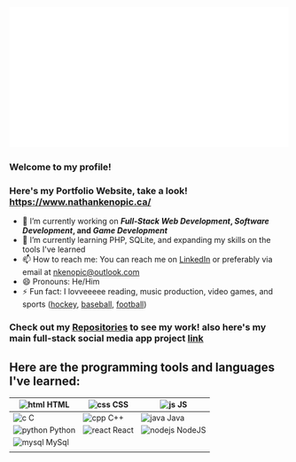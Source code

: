 <img src="./nathan-logo.svg">

### Welcome to my profile!

### Here's my Portfolio Website, take a look! https://www.nathankenopic.ca/

- 🔭 I’m currently working on **_Full-Stack Web Development_, _Software Development_, and _Game Development_**
- 🌱 I’m currently learning PHP, SQLite, and expanding my skills on the tools I've learned
- 📫 How to reach me: You can reach me on [LinkedIn](https://www.linkedin.com/in/nathankenopic/) or preferably via email at nkenopic@outlook.com
- 😄 Pronouns: He/Him 
- ⚡ Fun fact: I lovveeeee reading, music production, video games, and sports ([hockey](https://www.nhl.com/mapleleafs), [baseball](https://www.mlb.com/bluejays), [football](https://www.nfl.com/teams/pittsburgh-steelers/))

### Check out my [Repositories](https://github.com/NateKenopic?tab=repositories) to see my work! also here's my main full-stack social media app project [link](https://github.com/Nate-K0/SeneConnectApp)

## Here are the programming tools and languages I've learned:

| ![html](https://github.com/NateKenopic/NateKenopic/assets/65503430/62a98328-1f0a-4e0c-ae35-fc9461a71491) HTML | ![css](https://github.com/NateKenopic/NateKenopic/assets/65503430/24ec4e87-fb0b-4cfa-8418-9f60f3d567ce) CSS | ![js](https://github.com/NateKenopic/NateKenopic/assets/65503430/d2effc2a-5a99-4951-965f-e704f6b1ad89) JS |
| --- | --- | --- |
| ![c](https://github.com/NateKenopic/NateKenopic/assets/65503430/c34fd938-5fd4-4d15-b20e-4e27ddeaaed5) C | ![cpp](https://github.com/NateKenopic/NateKenopic/assets/65503430/8d2fd3fc-7e3a-43ed-9613-b63ded5d116a) C++ | ![java](https://github.com/NateKenopic/NateKenopic/assets/65503430/a97abfe2-498e-480d-983c-7f2f2e3cbaac) Java |
| ![python](https://github.com/NateKenopic/NateKenopic/assets/65503430/54aab6ec-6a64-46ac-a712-69e3afe8b78a) Python | ![react](https://github.com/NateKenopic/NateKenopic/assets/65503430/c11550f5-f181-4b32-b764-e9cdeb1723e3) React |![nodejs](https://github.com/NateKenopic/NateKenopic/assets/65503430/b8e43425-0e35-464b-82ea-7349cce3ab7c) NodeJS |
| ![mysql](https://github.com/NateKenopic/NateKenopic/assets/65503430/4e8c87f7-8998-45f2-b024-1b2cc0b415fe) MySql |  |  |
|  |  |  |
